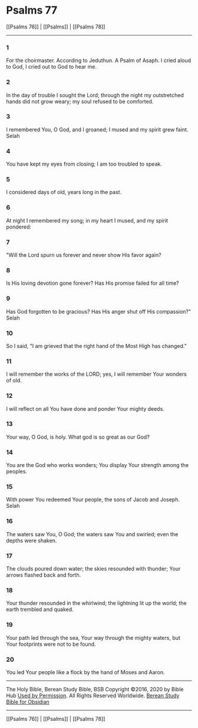 # Psalms 77

[[Psalms 76]] | [[Psalms]] | [[Psalms 78]]

---

### 1
For the choirmaster. According to Jeduthun. A Psalm of Asaph. I cried aloud to God, I cried out to God to hear me.

### 2
In the day of trouble I sought the Lord; through the night my outstretched hands did not grow weary; my soul refused to be comforted.

### 3
I remembered You, O God, and I groaned; I mused and my spirit grew faint. Selah

### 4
You have kept my eyes from closing; I am too troubled to speak.

### 5
I considered days of old, years long in the past.

### 6
At night I remembered my song; in my heart I mused, and my spirit pondered:

### 7
"Will the Lord spurn us forever and never show His favor again?

### 8
Is His loving devotion gone forever? Has His promise failed for all time?

### 9
Has God forgotten to be gracious? Has His anger shut off His compassion?" Selah

### 10
So I said, "I am grieved that the right hand of the Most High has changed."

### 11
I will remember the works of the LORD; yes, I will remember Your wonders of old.

### 12
I will reflect on all You have done and ponder Your mighty deeds.

### 13
Your way, O God, is holy. What god is so great as our God?

### 14
You are the God who works wonders; You display Your strength among the peoples.

### 15
With power You redeemed Your people, the sons of Jacob and Joseph. Selah

### 16
The waters saw You, O God; the waters saw You and swirled; even the depths were shaken.

### 17
The clouds poured down water; the skies resounded with thunder; Your arrows flashed back and forth.

### 18
Your thunder resounded in the whirlwind; the lightning lit up the world; the earth trembled and quaked.

### 19
Your path led through the sea, Your way through the mighty waters, but Your footprints were not to be found.

### 20
You led Your people like a flock by the hand of Moses and Aaron.

---

The Holy Bible, Berean Study Bible, BSB
Copyright ©2016, 2020 by Bible Hub
[Used by Permission](https://berean.bible/terms.htm). All Rights Reserved Worldwide.
[Berean Study Bible for Obsidian](https://github.com/gapmiss/berean-study-bible-for-obsidian)

---

[[Psalms 76]] | [[Psalms]] | [[Psalms 78]]

